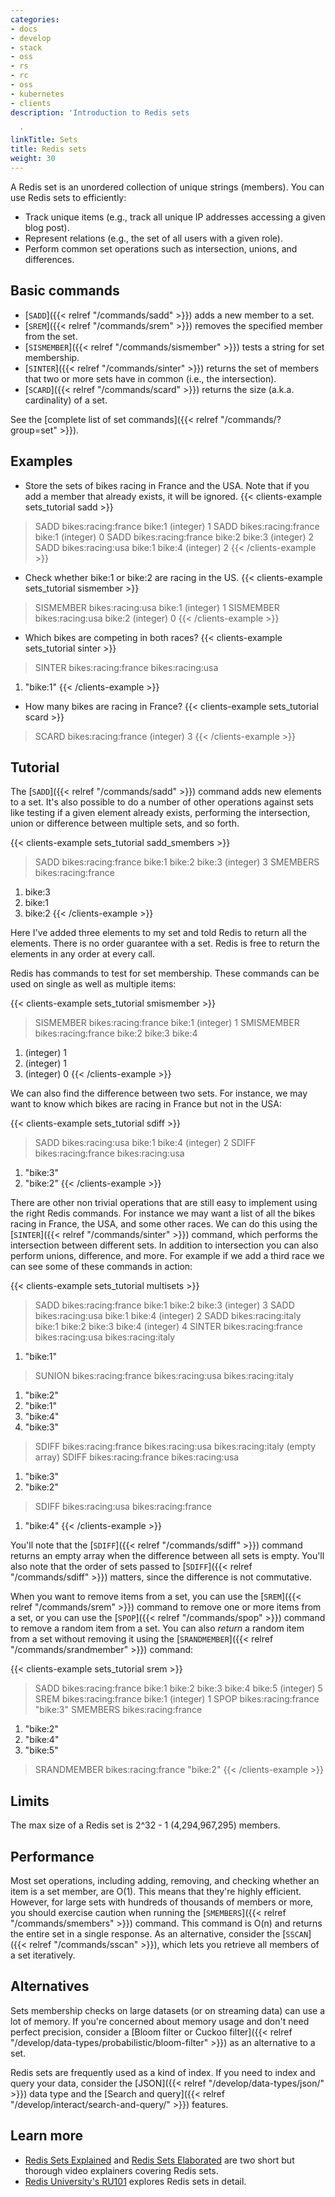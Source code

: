 ```yaml
---
categories:
- docs
- develop
- stack
- oss
- rs
- rc
- oss
- kubernetes
- clients
description: 'Introduction to Redis sets

  '
linkTitle: Sets
title: Redis sets
weight: 30
---
```


A Redis set is an unordered collection of unique strings (members).
You can use Redis sets to efficiently:

* Track unique items (e.g., track all unique IP addresses accessing a given blog post).
* Represent relations (e.g., the set of all users with a given role).
* Perform common set operations such as intersection, unions, and differences.

## Basic commands

* [`SADD`]({{< relref "/commands/sadd" >}}) adds a new member to a set.
* [`SREM`]({{< relref "/commands/srem" >}}) removes the specified member from the set.
* [`SISMEMBER`]({{< relref "/commands/sismember" >}}) tests a string for set membership.
* [`SINTER`]({{< relref "/commands/sinter" >}}) returns the set of members that two or more sets have in common (i.e., the intersection).
* [`SCARD`]({{< relref "/commands/scard" >}}) returns the size (a.k.a. cardinality) of a set.

See the [complete list of set commands]({{< relref "/commands/?group=set" >}}).

## Examples

* Store the sets of bikes racing in France and the USA. Note that 
if you add a member that already exists, it will be ignored. 
{{< clients-example sets_tutorial sadd >}}
> SADD bikes:racing:france bike:1
(integer) 1
> SADD bikes:racing:france bike:1
(integer) 0
> SADD bikes:racing:france bike:2 bike:3
(integer) 2
> SADD bikes:racing:usa bike:1 bike:4
(integer) 2
{{< /clients-example >}}

* Check whether bike:1 or bike:2 are racing in the US.
{{< clients-example sets_tutorial sismember >}}
> SISMEMBER bikes:racing:usa bike:1
(integer) 1
> SISMEMBER bikes:racing:usa bike:2
(integer) 0
{{< /clients-example >}}

* Which bikes are competing in both races?
{{< clients-example sets_tutorial sinter >}}
> SINTER bikes:racing:france bikes:racing:usa
1) "bike:1"
{{< /clients-example >}}

* How many bikes are racing in France?
{{< clients-example sets_tutorial scard >}}
> SCARD bikes:racing:france
(integer) 3
{{< /clients-example >}}
## Tutorial

The [`SADD`]({{< relref "/commands/sadd" >}}) command adds new elements to a set. It's also possible
to do a number of other operations against sets like testing if a given element
already exists, performing the intersection, union or difference between
multiple sets, and so forth.

{{< clients-example sets_tutorial sadd_smembers >}}
> SADD bikes:racing:france bike:1 bike:2 bike:3
(integer) 3
> SMEMBERS bikes:racing:france
1) bike:3
2) bike:1
3) bike:2
{{< /clients-example >}}

Here I've added three elements to my set and told Redis to return all the
elements. There is no order guarantee with a set. Redis is free to return the
elements in any order at every call.

Redis has commands to test for set membership. These commands can be used on single as well as multiple items:

{{< clients-example sets_tutorial smismember >}}
> SISMEMBER bikes:racing:france bike:1
(integer) 1
> SMISMEMBER bikes:racing:france bike:2 bike:3 bike:4
1) (integer) 1
2) (integer) 1
3) (integer) 0
{{< /clients-example >}}

We can also find the difference between two sets. For instance, we may want
to know which bikes are racing in France but not in the USA:

{{< clients-example sets_tutorial sdiff >}}
> SADD bikes:racing:usa bike:1 bike:4
(integer) 2
> SDIFF bikes:racing:france bikes:racing:usa
1) "bike:3"
2) "bike:2"
{{< /clients-example >}}

There are other non trivial operations that are still easy to implement
using the right Redis commands. For instance we may want a list of all the
bikes racing in France, the USA, and some other races. We can do this using
the [`SINTER`]({{< relref "/commands/sinter" >}}) command, which performs the intersection between different
sets. In addition to intersection you can also perform
unions, difference, and more. For example 
if we add a third race we can see some of these commands in action:

{{< clients-example sets_tutorial multisets >}}
> SADD bikes:racing:france bike:1 bike:2 bike:3
(integer) 3
> SADD bikes:racing:usa bike:1 bike:4
(integer) 2
> SADD bikes:racing:italy bike:1 bike:2 bike:3 bike:4
(integer) 4
> SINTER bikes:racing:france bikes:racing:usa bikes:racing:italy
1) "bike:1"
> SUNION bikes:racing:france bikes:racing:usa bikes:racing:italy
1) "bike:2"
2) "bike:1"
3) "bike:4"
4) "bike:3"
> SDIFF bikes:racing:france bikes:racing:usa bikes:racing:italy
(empty array)
> SDIFF bikes:racing:france bikes:racing:usa
1) "bike:3"
2) "bike:2"
> SDIFF bikes:racing:usa bikes:racing:france
1) "bike:4"
{{< /clients-example >}}

You'll note that the [`SDIFF`]({{< relref "/commands/sdiff" >}}) command returns an empty array when the
difference between all sets is empty. You'll also note that the order of sets
passed to [`SDIFF`]({{< relref "/commands/sdiff" >}}) matters, since the difference is not commutative.

When you want to remove items from a set, you can use the [`SREM`]({{< relref "/commands/srem" >}}) command to
remove one or more items from a set, or you can use the [`SPOP`]({{< relref "/commands/spop" >}}) command to
remove a random item from a set. You can also _return_ a random item from a
set without removing it using the [`SRANDMEMBER`]({{< relref "/commands/srandmember" >}}) command:

{{< clients-example sets_tutorial srem >}}
> SADD bikes:racing:france bike:1 bike:2 bike:3 bike:4 bike:5
(integer) 5
> SREM bikes:racing:france bike:1
(integer) 1
> SPOP bikes:racing:france
"bike:3"
> SMEMBERS bikes:racing:france
1) "bike:2"
2) "bike:4"
3) "bike:5"
> SRANDMEMBER bikes:racing:france
"bike:2"
{{< /clients-example >}}

## Limits

The max size of a Redis set is 2^32 - 1 (4,294,967,295) members.

## Performance

Most set operations, including adding, removing, and checking whether an item is a set member, are O(1).
This means that they're highly efficient.
However, for large sets with hundreds of thousands of members or more, you should exercise caution when running the [`SMEMBERS`]({{< relref "/commands/smembers" >}}) command.
This command is O(n) and returns the entire set in a single response. 
As an alternative, consider the [`SSCAN`]({{< relref "/commands/sscan" >}}), which lets you retrieve all members of a set iteratively.

## Alternatives

Sets membership checks on large datasets (or on streaming data) can use a lot of memory.
If you're concerned about memory usage and don't need perfect precision, consider a [Bloom filter or Cuckoo filter]({{< relref "/develop/data-types/probabilistic/bloom-filter" >}}) as an alternative to a set.

Redis sets are frequently used as a kind of index.
If you need to index and query your data, consider the [JSON]({{< relref "/develop/data-types/json/" >}}) data type and the [Search and query]({{< relref "/develop/interact/search-and-query/" >}}) features.

## Learn more

* [Redis Sets Explained](https://www.youtube.com/watch?v=PKdCppSNTGQ) and [Redis Sets Elaborated](https://www.youtube.com/watch?v=aRw5ME_5kMY) are two short but thorough video explainers covering Redis sets.
* [Redis University's RU101](https://university.redis.com/courses/ru101/) explores Redis sets in detail.
